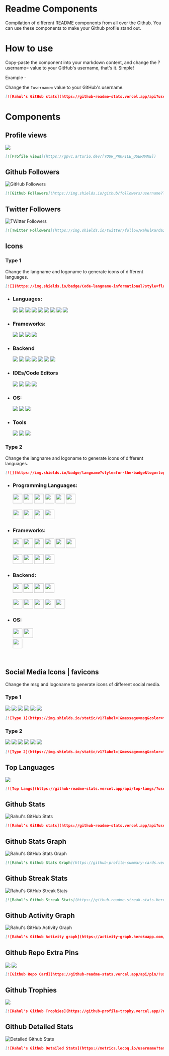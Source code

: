 # Readme Components
Compilation of different README components from all over the Github. You can use these components to make your Github profile stand out.

# How to use
Copy-paste the component into your markdown content, and change the ?username= value to your GitHub's username, that's it. Simple!

Example - 

Change the `?username=` value to your GitHub's username.

```md
[![Rahul's GitHub stats](https://github-readme-stats.vercel.app/api?username=rahulkarda)](https://github.com/rahulkarda/readme-components)
```

# Components

## Profile views
<img src="https://gpvc.arturio.dev/rahulkarda" align="center">

```md
[![Profile views](https://gpvc.arturio.dev/[YOUR_PROFILE_USERNAME])
```

## Github Followers
<img src="https://img.shields.io/github/followers/rahulkarda?label=Followers&logo=GitHub&style=for-the-badge" alt="GitHub Followers" />


```md
[![Github Followers](https://img.shields.io/github/followers/username?label=Followers&logo=GitHub&style=for-the-badge)
```

## Twitter Followers
<img src="https://img.shields.io/twitter/follow/RahulKarda2002?label=Twitter&logo=twitter&style=for-the-badge&color=blue" alt="TWitter Followers"/>

```md
[![Twitter Followers](https://img.shields.io/twitter/follow/RahulKarda2002?label=Twitter&logo=twitter&style=for-the-badge&color=blue)
```

## Icons
### Type 1
Change the langname and logoname to generate icons of different languages.

```md
[![](https://img.shields.io/badge/Code-langname-informational?style=flat&logo=logoname&logoColor=white&color=brightgreen)]
```

- ### Languages:

  ![](https://img.shields.io/badge/Code-HTML5-informational?style=flat&logo=html5&logoColor=white&color=brightgreen)
  ![](https://img.shields.io/badge/Code-CSS3-informational?style=flat&logo=css3&logoColor=white&color=brightgreen)
  ![](https://img.shields.io/badge/Code-JavaScript-informational?style=flat&logo=javascript&logoColor=white&color=brightgreen)
  ![](https://img.shields.io/badge/Code-TypeScript-informational?style=flat&logo=typescript&logoColor=white&color=brightgreen)
  ![](https://img.shields.io/badge/Code-Python-informational?style=flat&logo=python&logoColor=white&color=brightgreen)
  ![](https://img.shields.io/badge/Code-C-informational?style=flat&logo=c&logoColor=white&color=brightgreen)
  ![](https://img.shields.io/badge/Code-C++-informational?style=flat&logo=cplusplus&logoColor=white&color=brightgreen)
  ![](https://img.shields.io/badge/Code-Java-informational?style=flat&logo=java&logoColor=white&color=brightgreen)
  ![](https://img.shields.io/badge/Code-Kotlin-informational?style=flat&logo=kotlin&logoColor=white&color=brightgreen)
  
- ### Frameworks:

  ![](https://img.shields.io/badge/Code-ReactJS-informational?style=flat&logo=react&logoColor=white&color=brightgreen)
  ![](https://img.shields.io/badge/Code-SASS-informational?style=flat&logo=sass&logoColor=white&color=brightgreen)
  ![](https://img.shields.io/badge/Code-Bootstrap-informational?style=flat&logo=bootstrap&logoColor=white&color=brightgreen)
  ![](https://img.shields.io/badge/Code-AngularJS-informational?style=flat&logo=AngularJS&logoColor=white&color=brightgreen)

- ### Backend
  ![](https://img.shields.io/badge/Code-NodeJS-informational?style=flat&logo=node.js&logoColor=white&color=brightgreen)
  ![](https://img.shields.io/badge/Code-Express-informational?style=flat&logo=express&logoColor=white&color=brightgreen)
  ![](https://img.shields.io/badge/Database-MongoDB-informational?style=flat&logo=mongodb&logoColor=white&color=brightgreen)
  ![](https://img.shields.io/badge/Database-MySQL-informational?style=flat&logo=mysql&logoColor=white&color=brightgreen)
  ![](https://img.shields.io/badge/Tool-Firebase-informational?style=flat&logo=firebase&logoColor=white&color=brightgreen)
  ![](https://img.shields.io/badge/Cloud-AWS-informational?style=flat&logo=amazon&logoColor=white&color=brightgreen)
  ![](https://img.shields.io/badge/Cloud-Digital_Ocean-informational?style=flat&logo=digitalocean&logoColor=white&color=brightgreen)

- ### IDEs/Code Editors
  ![](https://img.shields.io/badge/Editor-VSCode-informational?style=flat&logo=visualstudiocode&logoColor=white&color=brightgreen)
  ![](https://img.shields.io/badge/Editor-Vim-informational?style=flat&logo=vim&logoColor=white&color=brightgreen)
  ![](https://img.shields.io/badge/Editor-Atom-informational?style=flat&logo=atom&logoColor=white&color=brightgreen)
  ![](https://img.shields.io/badge/Code-Visual%20Studio-informational?style=flat&logo=visualstudio&logoColor=white&color=brightgreen)
  

- ### OS:

  ![](https://img.shields.io/badge/OS-Linux-informational?style=flat&logo=linux&logoColor=white&color=brightgreen)
  ![](https://img.shields.io/badge/OS-Windows-informational?style=flat&logo=windows&logoColor=white&color=brightgreen)
  ![](https://img.shields.io/badge/OS-MacOS-informational?style=flat&logo=macos&logoColor=white&color=brightgreen)

- ### Tools

  ![](https://img.shields.io/badge/Tools-Git-informational?style=flat&logo=git&logoColor=white&color=brightgreen)
  ![](https://img.shields.io/badge/Tools-Docker-informational?style=flat&logo=docker&logoColor=white&color=brightgreen)
  ![](https://img.shields.io/badge/Shell-Bash-informational?style=flat&logo=gnu-bash&logoColor=white&color=brightgreen)

### Type 2
Change the langname and logoname to generate icons of different languages.

```md
[![](https://img.shields.io/badge/langname?style=for-the-badge&logo=logoname&logoColor=F7DF1E)]
```

- ### Programming Languages:
  
  <code><img height="30" src="https://img.shields.io/badge/JavaScript-323330?style=for-the-badge&logo=javascript&logoColor=F7DF1E"></code>
  <code><img height="30" src="https://img.shields.io/badge/TypeScript-007ACC?style=for-the-badge&logo=typescript&logoColor=white"></code>
  <code><img height="30" src="https://img.shields.io/badge/CSS3-1572B6?style=for-the-badge&logo=css3&logoColor=white"></code>
  <code><img height="30" src="https://img.shields.io/badge/HTML5-E34F26?style=for-the-badge&logo=html5&logoColor=white"></code>
  <code><img height="30" src="https://img.shields.io/badge/Java-ED8B00?style=for-the-badge&logo=java&logoColor=white"></code>
  <code><img height="30" src="https://img.shields.io/badge/json-5E5C5C?style=for-the-badge&logo=json&logoColor=white"></code>
  <br></br>
  <code><img height="30" src="https://img.shields.io/badge/Python-FFD43B?style=for-the-badge&logo=python&logoColor=blue"></code>
  <code><img height="30" src="https://img.shields.io/badge/C-00599C?style=for-the-badge&logo=c&logoColor=white"></code>
  <code><img height="30" src="https://img.shields.io/badge/Kotlin-0095D5?&style=for-the-badge&logo=kotlin&logoColor=white"></code>
  <code><img height="30" src="https://img.shields.io/badge/C%2B%2B-00599C?style=for-the-badge&logo=c%2B%2B&logoColor=white"></code>

- ### Frameworks:

  <code><img height="30" src="https://img.shields.io/badge/React-20232A?style=for-the-badge&logo=react&logoColor=61DAFB"></code>
  <code><img height="30" src="https://img.shields.io/badge/Node.js-339933?style=for-the-badge&logo=nodedotjs&logoColor=white"></code>
  <code><img height="30" src="https://img.shields.io/badge/next.js-000000?style=for-the-badge&logo=nextdotjs&logoColor=white"></code>
  <code><img height="30" src="https://img.shields.io/badge/nestjs-E0234E?style=for-the-badge&logo=nestjs&logoColor=white"></code>
  <code><img height="30" src="https://img.shields.io/badge/React_Native-20232A?style=for-the-badge&logo=react&logoColor=61DAFB"></code>
  <code><img height="30" src="https://img.shields.io/badge/Angular-DD0031?style=for-the-badge&logo=angular&logoColor=white"></code>
  <br></br>
  <code><img height="30" src="https://img.shields.io/badge/Redux-593D88?style=for-the-badge&logo=redux&logoColor=white"></code>
  <code><img height="30" src="https://img.shields.io/badge/Material%20UI-007FFF?style=for-the-badge&logo=mui&logoColor=white"></code>
  <code><img height="30" src="https://img.shields.io/badge/Socket.io-010101?&style=for-the-badge&logo=Socket.io&logoColor=white"></code>
  <code><img height="30" src="https://img.shields.io/badge/Bootstrap-563D7C?style=for-the-badge&logo=bootstrap&logoColor=white"></code>

- ### Backend:

  <code><img height="30" src="https://img.shields.io/badge/MongoDB-4EA94B?style=for-the-badge&logo=mongodb&logoColor=white"></code>
  <code><img height="30" src="https://img.shields.io/badge/GraphQl-E10098?style=for-the-badge&logo=graphql&logoColor=white"></code>
  <code><img height="30" src="https://img.shields.io/badge/Apollo%20GraphQL-311C87?&style=for-the-badge&logo=Apollo%20GraphQL&logoColor=white"></code>
  <code><img height="30" src="https://img.shields.io/badge/Express.js-000000?style=for-the-badge&logo=express&logoColor=white"></code>
  <br></br>
  <code><img height="30" src="https://img.shields.io/badge/JWT-000000?style=for-the-badge&logo=JSON%20web%20tokens&logoColor=white"></code>
  <code><img height="30" src="https://img.shields.io/badge/firebase-ffca28?style=for-the-badge&logo=firebase&logoColor=black"></code>
  <code><img height="30" src="https://img.shields.io/badge/PostgreSQL-316192?style=for-the-badge&logo=postgresql&logoColor=white"></code>
  <code><img height="30" src="https://img.shields.io/badge/MySQL-005C84?style=for-the-badge&logo=mysql&logoColor=white"></code>
   <code><img height="30" src="https://img.shields.io/badge/Apache-ffca28?style=for-the-badge&logo=apache&logoColor=white"></code>

- ### OS:


  <code><img height="30" src="https://img.shields.io/badge/Ubuntu-E95420?style=for-the-badge&logo=ubuntu&logoColor=white"></code>
  <code><img height="30" src="https://img.shields.io/badge/Windows-0078D6?style=for-the-badge&logo=windows&logoColor=white"></code>  
  <code><img height="30" src="https://img.shields.io/badge/Mac-000000?style=for-the-badge&logo=MacOS&logoColor=white"></code>  
  <br></br>

## Social Media Icons | favicons

Change the msg and logoname to generate icons of different social media.

### Type 1
<p>
<img src="https://img.shields.io/static/v1?label=|&message=WEBSITE&color=ff&style=plastic&logo=realm&logo-color=white"/>
<img src="https://img.shields.io/static/v1?label=|&message=LINKED-IN&color=cdf998&style=plastic&logo=linkedin&logo-color=white"/>
<img src="https://img.shields.io/static/v1?label=|&message=TWITTER&color=d18014&style=plastic&logo=twitter&logo-color=white"/>
<img src="https://img.shields.io/static/v1?label=|&message=DEV-TO&color=cde928&style=plastic&logo=dev.to&logo-color=white"/>
<img src="https://img.shields.io/static/v1?label=|&message=RESUME&color=24555f&style=plastic&logo=react&logo-color=white"/>
<img src="https://img.shields.io/static/v1?label=|&message=GMAIL&color=24555f&style=plastic&logo=gmail&logo-color=white"/>
</p>

```md
[![Type 1](https://img.shields.io/static/v1?label=|&message=msg&color=ff&style=plastic&logo=logoname&logo-color=white)]
```

### Type 2
<p>
<img src="https://img.shields.io/static/v1?label=|&message=WEBSITE&color=ff&style=for-the-badge&logo=realm&logo-color=white" />
<img src="https://img.shields.io/static/v1?label=|&message=LINKED-IN&color=cdf998&style=for-the-badge&logo=linkedin&logo-color=white"/>
<img src="https://img.shields.io/static/v1?label=|&message=TWITTER&color=d18014&style=for-the-badge&logo=twitter&logo-color=white"/>
<img src="https://img.shields.io/static/v1?label=|&message=DEV-TO&color=cde928&style=for-the-badge&logo=dev.to&logo-color=white"/>
<img src="https://img.shields.io/static/v1?label=|&message=RESUME&color=24555f&style=for-the-badge&logo=react&logo-color=white"/>
<img src="https://img.shields.io/static/v1?label=|&message=GMAIL&color=24555f&style=for-the-badge&logo=gmail&logo-color=white"/>
</p>

```md
[![Type 2](https://img.shields.io/static/v1?label=|&message=msg&color=ff&style=for-the-badge&logo=logoname&logo-color=white)]
```

## Top Languages
<img align="center" src="https://github-readme-stats.vercel.app/api/top-langs/?username=rahulkarda&hide=less&title_color=d13979&text_color=c9cacc&icon_color=2bbc8a&bg_color=1d1f21&langs_count=5" />

```md
[![Top Langs](https://github-readme-stats.vercel.app/api/top-langs/?username=rahulkarda)](https://github.com/rahulkarda/readme-components)
```

## Github Stats
<img align="center" src="https://github-readme-stats.vercel.app/api?username=rahulkarda&count_private=true&show_icons=true&theme=radical&hide_border=true&custom_title=Rahul%20Karda%27s%20Github%20Stats" alt="Rahul's GitHub Stats" />

```md
[![Rahul's GitHub stats](https://github-readme-stats.vercel.app/api?username=rahulkarda)](https://github.com/anuraghazra/readme-components)
```

## Github Stats Graph
<img align="center" src="https://github-profile-summary-cards.vercel.app/api/cards/profile-details?username=rahulkarda&theme=radical&hide_border=true)](https://github.com/rahulkarda" alt="Rahul's GitHub Stats Graph"/>

```md
[![Rahul's Github Stats Graph](https://github-profile-summary-cards.vercel.app/api/cards/profile-details?username=rahulkarda&theme=radical&hide_border=true)
```

## Github Streak Stats
 <img align="center" src="https://github-readme-streak-stats.herokuapp.com/?user=rahulkarda&theme=dark" alt="Rahul's GitHub Streak Stats"/>
 
 ```md
 [![Rahul's Github Streak Stats](https://github-readme-streak-stats.herokuapp.com/?user=rahulkarda&theme=dark)
 ```
 
## Github Activity Graph
<img align="center" src="https://activity-graph.herokuapp.com/graph?username=rahulkarda&theme=react-dark&hide_border=true&custom_title=Activity%20Graph" alt="Rahul's GitHub Activity Graph"/>

```md
[![Rahul's Github Activity graph](https://activity-graph.herokuapp.com/graph?username=Ashutosh00710&theme=dracula)](https://github.com/rahulkarda/readme-components)
```

## Github Repo Extra Pins
<img align="center" src="https://github-readme-stats.vercel.app/api/pin/?username=rahulkarda&repo=readme-components" />
<img align="center" src="https://github-readme-stats.vercel.app/api/pin/?username=rahulkarda&repo=youtube-bookmarker" />

```md
[![Github Repo Card](https://github-readme-stats.vercel.app/api/pin/?username=rahulkarda&repo=youtube-bookmarker)](https://github.com/rahulkarda/readme-components)
```
 
## Github Trophies
 <img src="https://github-profile-trophy.vercel.app/?username=rahulkarda&theme=onedark&column=3&margin-w=15&margin-h=15" />
 
 ```md
 [![Rahul's Github Trophies](https://github-profile-trophy.vercel.app/?username=rahulkarda&theme=onedark&column=3&margin-w=15&margin-h=15)](https://github.com/rahulkarda/readme-components)
 ```
 
## Github Detailed Stats
<img src="https://metrics.lecoq.io/rahulkarda?template=classic&activity=1&followup=1&languages=1&lines=1&people=1&activity.limit=5&activity.days=14&activity.filter=all&activity.visibility=all&activity.timestamps=false&languages.colors=github&languages.threshold=0%25&people.limit=28&people.size=28&people.types=followers%2C%20following&people.identicons=true&people.shuffle=true&config.timezone=Asia%2FCalcutta&config.twemoji=true" alt="Detailed Github Stats"/>

```md
[![Rahul's Github Detailed Stats](https://metrics.lecoq.io/username?template=classic&activity=1&followup=1&languages=1&lines=1&people=1&activity.limit=5&activity.days=14&activity.filter=all&activity.visibility=all&activity.timestamps=false&languages.colors=github&languages.threshold=0%25&people.limit=28&people.size=28&people.types=followers%2C%20following&people.identicons=true&people.shuffle=true&config.timezone=Asia%2FCalcutta&config.twemoji=true)](https://github.com/rahulkarda/readme-components)
```
